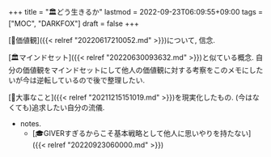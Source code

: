 +++
title = "🏛どう生きるか"
lastmod = 2022-09-23T06:09:55+09:00
tags = ["MOC", "DARKFOX"]
draft = false
+++

[📝価値観]({{< relref "20220617210052.md" >}})について, 信念.

[🏛マインドセット]({{< relref "20220630093632.md" >}})と似ている概念. 自分の価値観をマインドセットにして他人の価値観に対する考察をこのメモにしたいが今は逆転しているので後で整理したい.

[🦊大事なこと]({{< relref "20211215151019.md" >}})を現実化したもの. (今はなくても)追求したい自分の流儀.

-   notes.
    -   [🎓GIVERすぎるからこそ基本戦略として他人に思いやりを持たない]({{< relref "20220923060000.md" >}})
